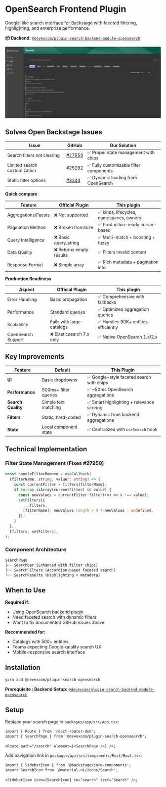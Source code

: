 # OpenSearch Frontend Plugin

Google-like search interface for Backstage with faceted filtering, highlighting, and enterprise performance.

**📦 Backend:** [`@devexcom/plugin-search-backend-module-opensearch`](../search-opensearch-backend/README.md)

![alt text](assets/search-page.png)

## Solves Open Backstage Issues

| **Issue**                    | **GitHub**                                                    | **Our Solution**                        |
| ---------------------------- | ------------------------------------------------------------- | --------------------------------------- |
| Search filters not clearing  | [#27959](https://github.com/backstage/backstage/issues/27959) | ✅ Proper state management with chips   |
| Limited search customization | [#25292](https://github.com/backstage/backstage/issues/25292) | ✅ Fully customizable filter components |
| Static filter options        | [#3344](https://github.com/backstage/backstage/issues/3344)   | ✅ Dynamic loading from OpenSearch      |

**Quick compare**

| Feature             | Official Plugin          | This plugin                              |
| ------------------- | ------------------------ | ---------------------------------------- |
| Aggregations/Facets | ❌ Not supported         | ✅ kinds, lifecycles, namespaces, owners |
| Pagination Method   | ❌ Broken from/size      | ✅ Production-ready cursor-based         |
| Query Intelligence  | ❌ Basic query_string    | ✅ Multi-match + boosting + fuzzy        |
| Data Quality        | ❌ Returns empty results | ✅ Filters invalid content               |
| Response Format     | ❌ Simple array          | ✅ Rich metadata + pagination info       |

**Production Readiness**

| Aspect             | Official Plugin           | This plugin                          |
| ------------------ | ------------------------- | ------------------------------------ |
| Error Handling     | Basic propagation         | ✅ Comprehensive with fallbacks      |
| Performance        | Standard queries          | ✅ Optimized aggregation queries     |
| Scalability        | Fails with large catalogs | ✅ Handles 30K+ entities efficiently |
| OpenSearch Support | ❌ Elasticsearch 7.x only | ✅ Native OpenSearch 1.x/2.x         |

## Key Improvements

| Feature            | **Default**           | **This Plugin**                           |
| ------------------ | --------------------- | ----------------------------------------- |
| **UI**             | Basic dropdowns       | ✅ Google-style faceted search with chips |
| **Performance**    | 500ms+ filter queries | ✅ ~50ms OpenSearch aggregations          |
| **Search Quality** | Simple text matching  | ✅ Smart highlighting + relevance scoring |
| **Filters**        | Static, hard-coded    | ✅ Dynamic from backend aggregations      |
| **State**          | Local component state | ✅ Centralized with `useSearch` hook      |

## Technical Implementation

### Filter State Management (Fixes #27959)

```typescript
const handleFilterRemove = useCallback(
  (filterName: string, value?: string) => {
    const currentFilter = filters[filterName];
    if (Array.isArray(currentFilter) && value) {
      const newValues = currentFilter.filter((v) => v !== value);
      setFilters({
        ...filters,
        [filterName]: newValues.length > 0 ? newValues : undefined,
      });
    }
  },
  [filters, setFilters],
);
```

### Component Architecture

```
SearchPage
├── SearchBar (Enhanced with filter chips)
├── SearchFilters (Accordion-based faceted search)
└── SearchResults (Highlighting + metadata)
```

## When to Use

**Required if:**

- Using OpenSearch backend plugin
- Need faceted search with dynamic filters
- Want to fix documented GitHub issues above

**Recommended for:**

- Catalogs with 500+ entities
- Teams expecting Google-quality search UX
- Mobile-responsive search interface

## Installation

```bash
yarn add @devexcom/plugin-search-opensearch
```

**Prerequisite : Backend Setup:** [`@devexcom/plugin-search-backend-module-opensearch`](https://github.com/devexcom/backstage-plugins/blob/main/workspaces/search-opensearch-backend/README.md)

## Setup

Replace your search page in `packages/app/src/App.tsx`:

```tsx
import { Route } from 'react-router-dom';
import { SearchPage } from '@devexcom/plugin-search-opensearch';

<Route path="/search" element={<SearchPage />} />;
```

Add navigation link in `packages/app/src/components/Root/Root.tsx`:

```tsx
import { SidebarItem } from '@backstage/core-components';
import SearchIcon from '@material-ui/icons/Search';

<SidebarItem icon={SearchIcon} to="search" text="Search" />;
```
